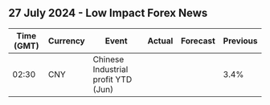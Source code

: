 ## 27 July 2024 - Low Impact Forex News

| Time (GMT) | Currency | Event | Actual | Forecast | Previous |
|------|----------|-------|--------|----------|----------|
| 02:30 | CNY | Chinese Industrial profit YTD (Jun) |  |  | 3.4% |

